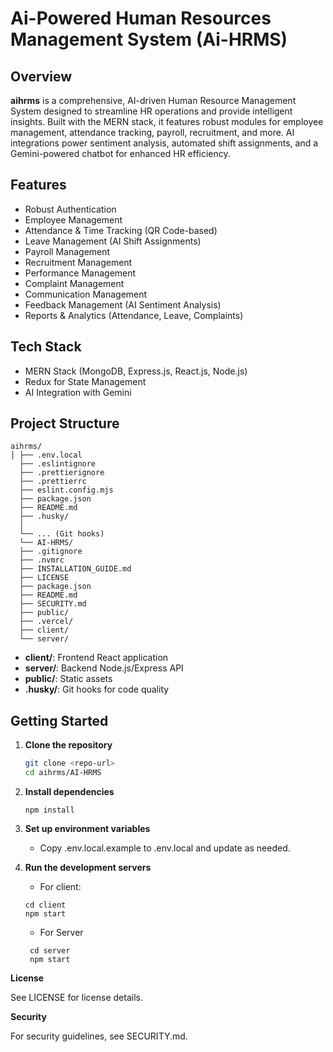 # Ai-Powered Human Resources Management System (Ai-HRMS)

## Overview

**aihrms** is a comprehensive, AI-driven Human Resource Management System designed to streamline HR operations and provide intelligent insights. Built with the MERN stack, it features robust modules for employee management, attendance tracking, payroll, recruitment, and more. AI integrations power sentiment analysis, automated shift assignments, and a Gemini-powered chatbot for enhanced HR efficiency.

## Features

- Robust Authentication
- Employee Management
- Attendance & Time Tracking (QR Code-based)
- Leave Management (AI Shift Assignments)
- Payroll Management
- Recruitment Management
- Performance Management
- Complaint Management
- Communication Management
- Feedback Management (AI Sentiment Analysis)
- Reports & Analytics (Attendance, Leave, Complaints)

## Tech Stack

- MERN Stack (MongoDB, Express.js, React.js, Node.js)
- Redux for State Management
- AI Integration with Gemini

## Project Structure
```
aihrms/
│ ├── .env.local 
  ├── .eslintignore 
  ├── .prettierignore 
  ├── .prettierrc 
  ├── eslint.config.mjs 
  ├── package.json 
  ├── README.md 
  ├── .husky/ 
  │ 
  └── ... (Git hooks) 
  └── AI-HRMS/ 
  ├── .gitignore 
  ├── .nvmrc 
  ├── INSTALLATION_GUIDE.md 
  ├── LICENSE 
  ├── package.json 
  ├── README.md 
  ├── SECURITY.md 
  ├── public/ 
  ├── .vercel/ 
  ├── client/ 
  └── server/
```


- **client/**: Frontend React application
- **server/**: Backend Node.js/Express API
- **__public__/**: Static assets
- **.husky/**: Git hooks for code quality

## Getting Started

1. **Clone the repository**
   ```sh
   git clone <repo-url>
   cd aihrms/AI-HRMS

2. **Install dependencies**
   ```
   npm install
   ```
3. **Set up environment variables**

    - Copy .env.local.example to .env.local and update as needed.
4. **Run the development servers**
    - For client:
    ```
    cd client
    npm start
    ```

    - For Server
   ```
    cd server
    npm start
   ```

  **License**
  
See LICENSE for license details.

  **Security**
  
  For security guidelines, see SECURITY.md.
